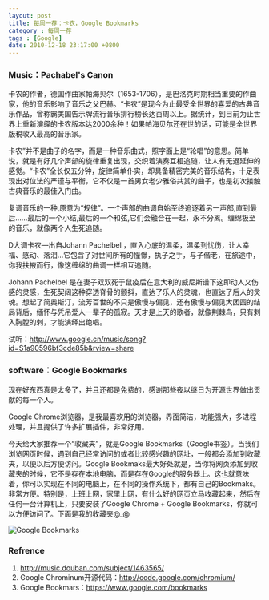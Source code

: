 ```yaml
---
layout: post
title: 每周一荐：卡农，Google Bookmarks
category : 每周一荐
tags : [Google]
date: 2010-12-18 23:17:00 +0800
---
```


### Music：Pachabel's Canon

卡农的作者，德国作曲家帕海贝尔（1653-1706），是巴洛克时期相当重要的作曲家，他的音乐影响了音乐之父巴赫。“卡农”是现今为止最受全世界的喜爱的古典音乐作品，曾称霸美国告示牌流行音乐排行榜长达百周以上。据统计，到目前为止世界上重新演绎的卡农版本达2000余种！如果帕海贝尔还在世的话，可能是全世界版税收入最高的音乐家。

卡农”并不是曲子的名字，而是一种音乐曲式，照字面上是“轮唱”的意思。简单说，就是有好几个声部的旋律重复出现，交织着演奏互相追随，让人有无退延伸的感觉。“卡农”全长仅五分钟，旋律简单仆实，却具备精密完美的音乐结构，十足表现出对位法的严谨与平衡，它不仅是一首男女老少雅俗共赏的曲子，也是初次接触古典音乐的最佳入门曲。 　

复调音乐的一种,原意为“规律”。一个声部的曲调自始至终追逐着另一声部,直到最后……最后的一个小结,最后的一个和弦,它们会融合在一起，永不分离。缠绵极至的音乐，就像两个人生死追随。

D大调卡农—出自Johann Pachelbel ，直入心底的温柔，温柔到忧伤，让人幸福、感动、落泪...它包含了对世间所有的憧憬，执子之手，与子偕老，在旅途中，你我扶掖而行，像这缠绵的曲调一样相互追随。

Johann Pachelbel 是在妻子双双死于鼠疫后在意大利的威尼斯谱下这即动人又伤感的灵感，生死契阔这种穿透脊骨的颤抖，直达了乐人的灵魂，也直达了后人的灵魂。想起了简奥斯汀，流芳百世的不只是傲慢与偏见，还有傲慢与偏见大团圆的结局背后，缅怀与凭吊爱人一辈子的孤寂。天才是上天的歌者，就像荆棘鸟，只有刺入胸膛的刺，才能演绎出绝唱。

试听：<http://www.google.cn/music/song?id=S1a90596bf3cde85b&rview=share>

### software：Google Bookmarks

现在好东西真是太多了，并且还都是免费的，感谢那些夜以继日为开源世界做出贡献的每一个人。

Google Chrome浏览器，是我最喜欢用的浏览器，界面简洁，功能强大，多进程处理，并且提供了许多扩展插件，非常好用。

今天给大家推荐一个“收藏夹”，就是Google Bookmarks（Google书签）。当我们浏览网页时候，遇到自己经常访问的或者比较感兴趣的网址，一般都会添加到收藏夹，以便以后方便访问。Google Bookmaks最大好处就是，当你将网页添加到收藏夹的时候，它不是存在本地电脑，而是存在Google的服务器上。这也就意味着，你可以实现在不同的电脑上，在不同的操作系统下，都有自己的Bookmaks。非常方便。特别是，上班上网，家里上网，有什么好的网页立马收藏起来，然后在任何一台计算机上，只要安装了Google Chrome + Google Bookmarks，你就可以方便访问了。下面是我的收藏夹@_@

![Google Bookmarks](/images/2010-12-18-1.jpg)

### Refrence

1. <http://music.douban.com/subject/1463565/>
2. Google Chrominum开源代码：<http://code.google.com/chromium/>
3. Google Bookmars：<https://www.google.com/bookmarks>

